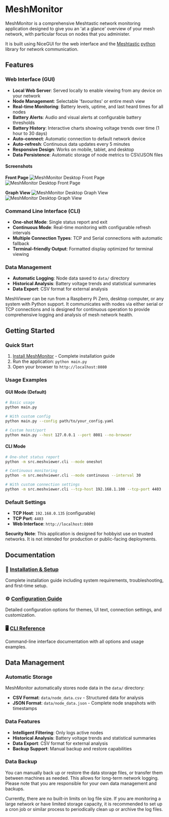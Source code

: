 # MeshMonitor

MeshMonitor is a comprehensive Meshtastic network monitoring application designed to give you an 'at a glance' overview of your mesh network, with particular focus on nodes that you administer.

It is built using NiceGUI for the web interface and the [Meshtastic](https://meshtastic.org/) [python](https://github.com/meshtastic/python) library for network communication.

## Features

### Web Interface (GUI)
- **Local Web Server**: Served locally to enable viewing from any device on your network
- **Node Management**: Selectable 'favourites' or entire mesh view
- **Real-time Monitoring**: Battery levels, uptime, and last heard times for all nodes
- **Battery Alerts**: Audio and visual alerts at configurable battery thresholds
- **Battery History**: Interactive charts showing voltage trends over time (1 hour to 30 days)
- **Auto-connect**: Automatic connection to default network device
- **Auto-refresh**: Continuous data updates every 5 minutes
- **Responsive Design**: Works on mobile, tablet, and desktop
- **Data Persistence**: Automatic storage of node metrics to CSV/JSON files

#### Screenshots 

**Front Page**
![MeshMonitor Desktop Front Page](desktop_frontpage_default.png)
![MeshMonitor Desktop Front Page](mobile_frontpage_default.png)

**Graph View**
![MeshMonitor Desktop Graph View](desktop_graph_default.png)
![MeshMonitor Desktop Graph View](mobile_graph_default.png)


### Command Line Interface (CLI)
- **One-shot Mode**: Single status report and exit
- **Continuous Mode**: Real-time monitoring with configurable refresh intervals
- **Multiple Connection Types**: TCP and Serial connections with automatic fallback
- **Terminal-friendly Output**: Formatted display optimized for terminal viewing

### Data Management
- **Automatic Logging**: Node data saved to `data/` directory
- **Historical Analysis**: Battery voltage trends and statistical summaries
- **Data Export**: CSV format for external analysis

MeshViewer can be run from a Raspberry Pi Zero, desktop computer, or any system with Python support. It communicates with nodes via either serial or TCP connections and is designed for continuous operation to provide comprehensive logging and analysis of mesh network health.


## Getting Started

### Quick Start
1. [Install MeshMonitor](setup.md) - Complete installation guide
2. Run the application: `python main.py`
3. Open your browser to `http://localhost:8080`

### Usage Examples

#### GUI Mode (Default)
```bash
# Basic usage
python main.py

# With custom config
python main.py --config path/to/your_config.yaml

# Custom host/port
python main.py --host 127.0.0.1 --port 8081 --no-browser
```

#### CLI Mode
```bash
# One-shot status report
python -m src.meshviewer.cli --mode oneshot

# Continuous monitoring
python -m src.meshviewer.cli --mode continuous --interval 30

# With custom connection settings
python -m src.meshviewer.cli --tcp-host 192.168.1.100 --tcp-port 4403
```

### Default Settings
- **TCP Host**: `192.168.0.135` (configurable)
- **TCP Port**: `4403`
- **Web Interface**: `http://localhost:8080`

**Security Note**: This application is designed for hobbyist use on trusted networks. It is not intended for production or public-facing deployments.

## Documentation

### 📖 [Installation & Setup](setup.md)
Complete installation guide including system requirements, troubleshooting, and first-time setup.

### ⚙️ [Configuration Guide](configuration.md)
Detailed configuration options for themes, UI text, connection settings, and customization.

### 🖥️ [CLI Reference](cli.md)
Command-line interface documentation with all options and usage examples.

## Data Management

### Automatic Storage
MeshMonitor automatically stores node data in the `data/` directory:
- **CSV Format**: `data/node_data.csv` - Structured data for analysis
- **JSON Format**: `data/node_data.json` - Complete node snapshots with timestamps

### Data Features
- **Intelligent Filtering**: Only logs active nodes
- **Historical Analysis**: Battery voltage trends and statistical summaries
- **Data Export**: CSV format for external analysis
- **Backup Support**: Manual backup and restore capabilities

### Data Backup
You can manually back up or restore the data storage files, or transfer them between machines as needed. This allows for long-term network logging. Please note that you are responsible for your own data management and backups.

Currently, there are no built-in limits on log file size. If you are monitoring a large network or have limited storage capacity, it is recommended to set up a cron job or similar process to periodically clean up or archive the log files.

